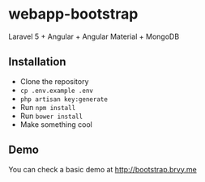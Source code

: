 # webapp-bootstrap
Laravel 5 + Angular + Angular Material + MongoDB

## Installation

* Clone the repository
* ```cp .env.example .env```
* ```php artisan key:generate```
* Run ```npm install```
* Run ```bower install```
* Make something cool

## Demo

You can check a basic demo at http://bootstrap.brvy.me
